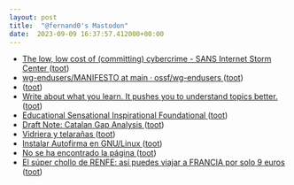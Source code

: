 ```yaml
---
layout: post
title:  "@fernand0's Mastodon"
date:  2023-09-09 16:37:57.412000+00:00
---
```

*  [The low, low cost of (committing) cybercrime - SANS Internet Storm Center  ](https://isc.sans.edu/diary/30176) ([toot](https://mastodon.social/@fernand0/111036168759571693))
*  [wg-endusers/MANIFESTO at main · ossf/wg-endusers ](https://github.com/ossf/wg-endusers/tree/main/MANIFEST) ([toot](https://mastodon.social/@fernand0/111035859409108282))
*  [ ](https://social.aguilera.soy/users/jorge) ([toot](https://mastodon.social/@fernand0/111035626148646585))
*  [Write about what you learn. It pushes you to understand topics better. ](https://addyosmani.com/blog/write-learn) ([toot](https://mastodon.social/@fernand0/111035572160271729))
*  [Educational Sensational Inspirational Foundational ](https://esif.dev) ([toot](https://mastodon.social/@fernand0/111034886816839436))
*  [Draft Note: Catalan Gap Analysis ](https://www.w3.org/news/2023/draft-note-catalan-gap-analysis) ([toot](https://mastodon.social/@fernand0/111034687419810385))
*  [Vidriera y telarañas ](https://www.flickr.com/photos/fernand0/53158543416) ([toot](https://mastodon.social/@fernand0/111034649933280706))
*  [Instalar Autofirma en GNU/Linux ](https://malagaoriginal.blogspot.com/2023/03/instalar-autofirma-en-gnulinux.htm) ([toot](https://mastodon.social/@fernand0/111034536949540281))
*  [No se ha encontrado la página   ](https://www.xataka.com/seguridad/japon-tiene-agencia-ciberseguridad-para-proteger-al-pais-hackearon-se-han-enterado-nueve-meses-tardeign=botoneramobile_AMP) ([toot](https://mastodon.social/@fernand0/111034269473464940))
*  [El súper chollo de RENFE: así puedes viajar a FRANCIA por solo 9 euros ](https://www.cronista.com/espana/actualidad-es/el-super-chollo-de-renfe-asi-puedes-viajar-a-francia-por-solo-9-euros) ([toot](https://mastodon.social/@fernand0/111033978088027212))
